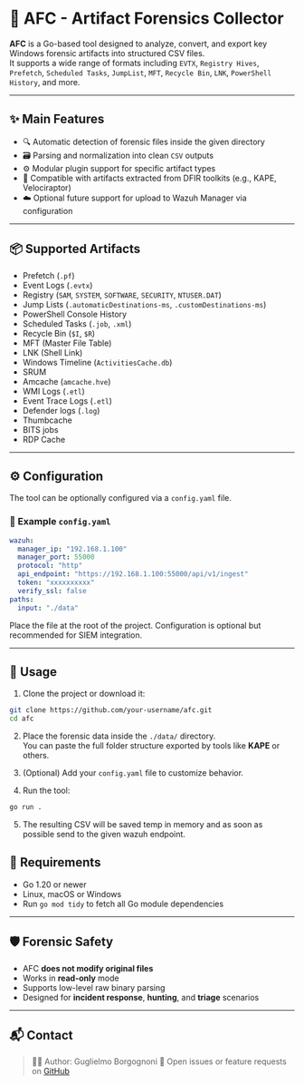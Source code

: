 # 🧰 AFC - Artifact Forensics Collector

**AFC** is a Go-based tool designed to analyze, convert, and export key Windows forensic artifacts into structured CSV files.  
It supports a wide range of formats including `EVTX`, `Registry Hives`, `Prefetch`, `Scheduled Tasks`, `JumpList`, `MFT`, `Recycle Bin`, `LNK`, `PowerShell History`, and more.

---

## ✨ Main Features

- 🔍 Automatic detection of forensic files inside the given directory
- 🗃️ Parsing and normalization into clean `CSV` outputs
- ⚙️ Modular plugin support for specific artifact types
- 🧩 Compatible with artifacts extracted from DFIR toolkits (e.g., KAPE, Velociraptor)
- ☁️ Optional future support for upload to Wazuh Manager via configuration

---

## 📦 Supported Artifacts

- Prefetch (`.pf`)
- Event Logs (`.evtx`)
- Registry (`SAM`, `SYSTEM`, `SOFTWARE`, `SECURITY`, `NTUSER.DAT`)
- Jump Lists (`.automaticDestinations-ms`, `.customDestinations-ms`)
- PowerShell Console History
- Scheduled Tasks (`.job`, `.xml`)
- Recycle Bin (`$I`, `$R`)
- MFT (Master File Table)
- LNK (Shell Link)
- Windows Timeline (`ActivitiesCache.db`)
- SRUM
- Amcache (`amcache.hve`)
- WMI Logs (`.etl`)
- Event Trace Logs (`.etl`)
- Defender logs (`.log`)
- Thumbcache
- BITS jobs
- RDP Cache

---

## ⚙️ Configuration

The tool can be optionally configured via a `config.yaml` file.

### 🔧 Example `config.yaml`

```yaml
wazuh:
  manager_ip: "192.168.1.100"
  manager_port: 55000
  protocol: "http"  
  api_endpoint: "https://192.168.1.100:55000/api/v1/ingest"
  token: "xxxxxxxxxx"  
  verify_ssl: false
paths:
  input: "./data"
```

Place the file at the root of the project. Configuration is optional but recommended for SIEM integration.

---

## 🚀 Usage

1. Clone the project or download it:

```bash
git clone https://github.com/your-username/afc.git
cd afc
```

2. Place the forensic data inside the `./data/` directory.  
   You can paste the full folder structure exported by tools like **KAPE** or others.

3. (Optional) Add your `config.yaml` file to customize behavior.

4. Run the tool:

```bash
go run .
```

5. The resulting CSV will be saved temp in memory and as soon as possible send to the given wazuh endpoint.


## 🤖 Requirements

- Go 1.20 or newer
- Linux, macOS or Windows
- Run `go mod tidy` to fetch all Go module dependencies

---

## 🛡️ Forensic Safety

- AFC **does not modify original files**
- Works in **read-only** mode
- Supports low-level raw binary parsing
- Designed for **incident response**, **hunting**, and **triage** scenarios

---

## 📬 Contact

> 👨‍💻 Author: Guglielmo Borgognoni
> 🐛 Open issues or feature requests on [GitHub](https://github.com/bubu-gigi/afc/issues)
